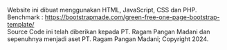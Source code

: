 Website ini dibuat menggunakan HTML, JavaScript, CSS dan PHP. <br>
Benchmark : https://bootstrapmade.com/green-free-one-page-bootstrap-template/ <br>
Source Code ini telah diberikan kepada PT. Ragam Pangan Madani dan sepenuhnya menjadi aset PT. Ragam Pangan Madani; Copyright 2024.
